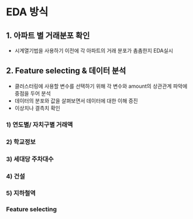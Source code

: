 
# EDA 방식

## 1\. 아파트 별 거래분포 확인

  - 시계열기법을 사용하기 이전에 각 아파트의 거래 분포가 촘촘한지 EDA실시

## 2\. Feature selecting & 데이터 분석

  - 클러스터링에 사용할 변수를 선택하기 위해 각 변수와 amount의 상관관계 파악에 중점을 두어 분석
  - 데이터의 분포와 값을 살펴보면서 데이터에 대한 이해 증진
  - 이상치나 결측치 확인

### 1\) 연도별/ 자치구별 거래액

### 2\) 학교정보

### 3\) 세대당 주차대수

### 4\) 건설

### 5\) 지하철역

### Feature selecting
